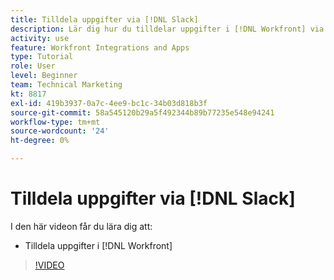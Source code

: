 ```yaml
---
title: Tilldela uppgifter via [!DNL Slack]
description: Lär dig hur du tilldelar uppgifter i [!DNL Workfront] via [!DNL Slack]
activity: use
feature: Workfront Integrations and Apps
type: Tutorial
role: User
level: Beginner
team: Technical Marketing
kt: 8817
exl-id: 419b3937-0a7c-4ee9-bc1c-34b03d818b3f
source-git-commit: 58a545120b29a5f492344b89b77235e548e94241
workflow-type: tm+mt
source-wordcount: '24'
ht-degree: 0%

---
```


# Tilldela uppgifter via [!DNL Slack]

I den här videon får du lära dig att:

* Tilldela uppgifter i [!DNL Workfront]

>[!VIDEO](https://video.tv.adobe.com/v/335117/?quality=12)
